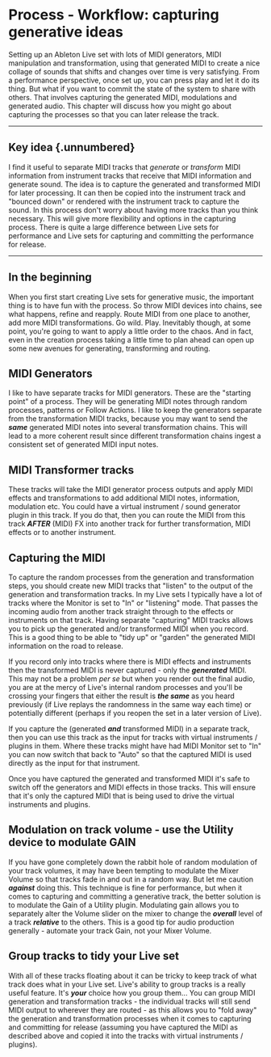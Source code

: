 # Process - Workflow: capturing generative ideas

Setting up an Ableton Live set with lots of MIDI generators, MIDI manipulation and transformation, using that generated MIDI to create a nice collage of sounds that shifts and changes over time is very satisfying. From a performance perspective, once set up, you can press play and let it do its thing. But what if you want to commit the state of the system to share with others. That involves capturing the generated MIDI, modulations and generated audio. This chapter will discuss how you might go about capturing the processes so that you can later release the track.

------------------------------------------------------------------------

## Key idea {.unnumbered}

I find it useful to separate MIDI tracks that *generate* or *transform* MIDI information from instrument tracks that receive that MIDI information and generate sound. The idea is to capture the generated and transformed MIDI for later processing. It can then be copied into the instrument track and "bounced down" or rendered with the instrument track to capture the sound. In this process don't worry about having more tracks than you think necessary. This will give more flexibility and options in the capturing process. There is quite a large difference between Live sets for performance and Live sets for capturing and committing the performance for release.

------------------------------------------------------------------------

## In the beginning

When you first start creating Live sets for generative music, the important thing is to have fun with the process. So throw MIDI devices into chains, see what happens, refine and reapply. Route MIDI from one place to another, add more MIDI transformations. Go wild. Play. Inevitably though, at some point, you're going to want to apply a little order to the chaos. And in fact, even in the creation process taking a little time to plan ahead can open up some new avenues for generating, transforming and routing.

## MIDI Generators

I like to have separate tracks for MIDI generators. These are the "starting point" of a process. They will be generating MIDI notes through random processes, patterns or Follow Actions. I like to keep the generators separate from the transformation MIDI tracks, because you may want to send the ***same*** generated MIDI notes into several transformation chains. This will lead to a more coherent result since different transformation chains ingest a consistent set of generated MIDI input notes.

## MIDI Transformer tracks

These tracks will take the MIDI generator process outputs and apply MIDI effects and transformations to add additional MIDI notes, information, modulation etc. You could have a virtual instrument / sound generator plugin in this track. If you do that, then you can route the MIDI from this track ***AFTER*** (MIDI) FX into another track for further transformation, MIDI effects or to another instrument.

## Capturing the MIDI

To capture the random processes from the generation and transformation steps, you should create new MIDI tracks that "listen" to the output of the generation and transformation tracks. In my Live sets I typically have a lot of tracks where the Monitor is set to "In" or "listening" mode. That passes the incoming audio from another track straight through to the effects or instruments on that track. Having separate "capturing" MIDI tracks allows you to pick up the generated and/or transformed MIDI when you record. This is a good thing to be able to "tidy up" or "garden" the generated MIDI information on the road to release.

If you record only into tracks where there is MIDI effects and instruments then the transformed MIDI is never captured - only the ***generated*** MIDI. This may not be a problem *per se* but when you render out the final audio, you are at the mercy of Live's internal random processes and you'll be crossing your fingers that either the result is ***the same*** as you heard previously (if Live replays the randomness in the same way each time) or potentially different (perhaps if you reopen the set in a later version of Live).

If you capture the (generated ***and*** transformed MIDI) in a separate track, then you can use this track as the input for tracks with virtual instruments / plugins in them. Where these tracks might have had MIDI Monitor set to "In" you can now switch that back to "Auto" so that the captured MIDI is used directly as the input for that instrument.

Once you have captured the generated and transformed MIDI it's safe to switch off the generators and MIDI effects in those tracks. This will ensure that it's only the captured MIDI that is being used to drive the virtual instruments and plugins.

## Modulation on track volume - use the Utility device to modulate GAIN

If you have gone completely down the rabbit hole of random modulation of your track volumes, it may have been tempting to modulate the Mixer Volume so that tracks fade in and out in a random way. But let me caution ***against*** doing this. This technique is fine for performance, but when it comes to capturing and committing a generative track, the better solution is to modulate the Gain of a Utility plugin. Modulating gain allows you to separately alter the Volume slider on the mixer to change the ***overall*** level of a track ***relative*** to the others. This is a good tip for audio production generally - automate your track Gain, not your Mixer Volume.

## Group tracks to tidy your Live set

With all of these tracks floating about it can be tricky to keep track of what track does what in your Live set. Live's ability to group tracks is a really useful feature. It's ***your*** choice how you group them... You can group MIDI generation and transformation tracks - the individual tracks will still send MIDI output to wherever they are routed - as this allows you to "fold away" the generation and transformation processes when it comes to capturing and committing for release (assuming you have captured the MIDI as described above and copied it into the tracks with virtual instruments / plugins).
